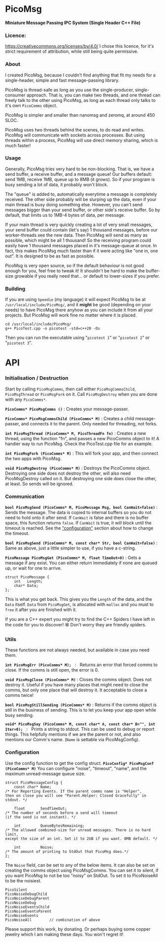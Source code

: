 # PicoMsg
**Miniature Message Passing IPC System (Single Header C++ File)**

### Licence:
https://creativecommons.org/licenses/by/4.0/ I chose this licence, for it's strict requirement of attribution, while still being quite permissive.

### About
I created PicoMsg, because I couldn't find anything that fit my needs for a single-header, simple and fast message-passing library.

PicoMsg is thread-safe as long as you use the single-producer, single-consumer approach. That is, you can make two threads, and one thread can freely talk to the other using PicoMsg, as long as each thread only talks to it's own `PicoComms` object.

PicoMsg is simpler and smaller than nanomsg and zeromq, at around 450 SLOC.

PicoMsg uses two threads behind the scenes, to do read and writes. PicoMsg will communicate with sockets across processes. But using threads within a process, PicoMsg will use direct memory sharing, which is much faster!

### Usage

Generally, PicoMsg tries very hard to be non-blocking. That is, we have a send buffer, a receive buffer, and a message queue! Our buffers default: send 1MB, receive 1MB, queue up to 8MB (it grows). So if your program is busy sending a lot of data, it probably won't block.

The "queue" is added to, automatically everytime a message is completely received. The other side probably will be slurping up the data, even if your main thread is busy doing something else. However, you can't send messages bigger than your send buffer, or other side's receive buffer. So by default, that limits us to 1MB-4 bytes of data, per message.

If your main thread is very quickly creating a lot of very small messages, your send buffer could contain (let's say) 1 thousand messages, before our worker-threads see the new data. Then PicoMsg will send as many as possible, which might be all 1 thousand! So the receiving program could easily have 1 thousand messages placed in it's message-queue at once. In fact, this makes PicoMsg much faster than if it were acting like "one in, one out". It is designed to be as fast as possible.

PicoMsg is very open source, so if the default behaviour is not good enough for you, feel free to tweak it! It shouldn't be hard to make the buffer-size growable if you really need that... or default to lower-sizes if you prefer.

### Building

If you are using `Speedie` (my language) it will expect PicoMsg to be at `/usr/local/include/PicoMsg/`, and it **might** be good (depending on your needs) to have PicoMsg there anyhow as you can include it from all your projects. But PicoMsg will work fine no matter where it is placed.

	cd /usr/local/include/PicoMsg/
	g++ PicoTest.cpp -o picotest -std=c++20 -Os

Then you can run the executable using "`picotest 1`" or "`picotest 2`" or "`picotest 3`".

# API

### Initialisation / Destruction

Start by calling `PicoMsgComms`, then call either `PicoMsgCommsChild`, `PicoMsgThread` or `PicoMsgFork` on it. Call `PicoMsgDestroy` when you are done with any `PicoComms*`.

**`PicoComms* PicoMsgComms ()`**   :   Creates your message-passer.

**`PicoComms* PicoMsgCommsChild (PicoComms* M)`**   :   Creates a child message-passer, and connects it to the parent. Only needed for threading, not forks.

**`int PicoMsgThread (PicoComms* M, PicoThreadFn fn)`**   :   Creates a new thread, using the function "fn", and passes a new PicoComms object to it! A handier way to run PicoMsg. Check the PicoTest.cpp file for an example. 

**`int PicoMsgFork (PicoComms* M)`**   :   This will fork your app, and then connect the two apps with PicoMsg.

**`void PicoMsgDestroy (PicoComms* M)`**   :   Destroys the PicoComms object. Destroying one side does not destroy the other, will also need PicoMsgDestroy called on it. But destroying one side does close the other, at least. So sends will be ignored.

### Communication

**`bool PicoMsgSend (PicoComms* M, PicoMessage Msg, bool CanWait=false)`**   :   Sends the message. The data is copied to internal buffers so you do not need to hold onto it after send. If `CanWait` is false and there is no buffer space, this function returns `false`. If `CanWait` is true, it will block until the timeout is reached. See the ["configuration"](#Configuration) section about how to change the timeout.

**`bool PicoMsgSend (PicoComms* M, const char* Str, bool CanWait=false)`**   :   Same as above, just a little simpler to use, if you have a c-string.

**`PicoMessage PicoMsgGet (PicoComms* M, float TimeOut=0)`**   :   Gets a message if any exist. You can either return immediately if none are queued up, or wait for one to arrive.

    struct PicoMessage {
        int   Length;
        char* Data;
    };

This is what you get back. This gives you the `Length` of the data, and the `Data` itself. `Data` from `PicoMsgGet`, is allocated with `malloc` and you must to `free` it after you are finished with it.

If you are a C++ expert you might try to find the C++ Spiders I have left in the code for you to discover! 🕸️ Don't worry they are friendly spiders.


### Utils

These functions are not always needed, but available in case you need them.

**`int PicoMsgErr (PicoComms* M);`**   :   Returns an error that forced comms to close. If the comms is still open, the error is 0.

**`void PicoMsgClose (PicoComms* M)`**   :   Closes the comms object. Does not destroy it. Useful if you have many places that might need to close the comms, but only one place that will destroy it. It acceptable to close a comms twice!

**`bool PicoMsgStillSending (PicoComms* M)`**   :   Returns if the comms object is still in the business of sending. This is to let you keep your app open while busy sending.
    
**`void* PicoMsgSay (PicoComms* M, const char* A, const char* B="", int Iter=0);`**   :   Prints a string to stdout. This can be used to debug or report things. This helpfully mentions if we are the parent or not, and also mentions our Comm's name. (`Name` is settable via PicoMsgConfig).
    

### Configuration

Use the config function to get the config struct. **`PicoConfig* PicoMsgConf (PicoComms* M)`** You can configure "noise", "timeout", "name", and the maximum unread-message queue size.


    struct PicoMessageConfig {
        const char* Name;
    /* For Reporting Events. If the parent comms name is "Helper",
    then on close you will see "Parent.Helper: Closed Gracefully" in stdout. */
        
        float       SendTimeOut;
    /* The number of seconds before a send will timeout
    (if the send is not instant). */

        int         QueueBytesRemaining;
    /* The allowed combined-size for unread messages. There is no hard limit,
    except the size of an int. Set it to 2GB if you want. 8MB default. */

        int         Noise;
	/* The amount of printing to StdOut that PicoMsg does.*/
    };

The `Noise` field, can be set to any of the below items. It can also be set on creating the comms object using PicoMsgComms. You can set it to silent, if you want PicoMsg to not be too "noisy" on StdOut. To set it to PicoNoiseAll to be the noisiest.

    PicoSilent
    PicoNoiseDebugChild	
    PicoNoiseDebugParent
    PicoNoiseDebug
    PicoNoiseEventsChild
    PicoNoiseEventsParent
    PicoNoiseEvents
    PicoNoiseAll        // combination of above


Please support this work, by donating. Or perhaps buying some copper jewelry which I am making these days. You won't regret it!

